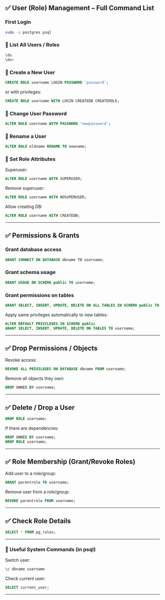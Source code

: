 ## ✅ User (Role) Management – Full Command List
### First Login
```bash
sudo -u postgres psql
```
### 🔹 List All Users / Roles

```sql
\du
\du+
```

### 🔹 Create a New User

```sql
CREATE ROLE username LOGIN PASSWORD 'password';
```

or with privileges:

```sql
CREATE ROLE username WITH LOGIN CREATEDB CREATEROLE;
```

### 🔹 Change User Password

```sql
ALTER ROLE username WITH PASSWORD 'newpassword';
```

### 🔹 Rename a User

```sql
ALTER ROLE oldname RENAME TO newname;
```

### 🔹 Set Role Attributes

Superuser:

```sql
ALTER ROLE username WITH SUPERUSER;
```

Remove superuser:

```sql
ALTER ROLE username WITH NOSUPERUSER;
```

Allow creating DB:

```sql
ALTER ROLE username WITH CREATEDB;
```

---

## ✅ Permissions & Grants

### Grant database access

```sql
GRANT CONNECT ON DATABASE dbname TO username;
```

### Grant schema usage

```sql
GRANT USAGE ON SCHEMA public TO username;
```

### Grant permissions on tables

```sql
GRANT SELECT, INSERT, UPDATE, DELETE ON ALL TABLES IN SCHEMA public TO username;
```

Apply same privileges automatically to new tables:

```sql
ALTER DEFAULT PRIVILEGES IN SCHEMA public
GRANT SELECT, INSERT, UPDATE, DELETE ON TABLES TO username;
```

---

## ✅ Drop Permissions / Objects

Revoke access:

```sql
REVOKE ALL PRIVILEGES ON DATABASE dbname FROM username;
```

Remove all objects they own:

```sql
DROP OWNED BY username;
```

---

## ✅ Delete / Drop a User

```sql
DROP ROLE username;
```

If there are dependencies:

```sql
DROP OWNED BY username;
DROP ROLE username;
```

---

## ✅ Role Membership (Grant/Revoke Roles)

Add user to a role/group:

```sql
GRANT parentrole TO username;
```

Remove user from a role/group:

```sql
REVOKE parentrole FROM username;
```

---

## ✅ Check Role Details

```sql
SELECT * FROM pg_roles;
```

---

### 🧠 Useful System Commands (in psql)

Switch user:

```sql
\c dbname username
```

Check current user:

```sql
SELECT current_user;
```
---
